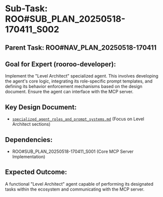 # Sub-Task: ROO#SUB_PLAN_20250518-170411_S002
## Parent Task: ROO#NAV_PLAN_20250518-170411
## Goal for Expert (rooroo-developer):
Implement the "Level Architect" specialized agent. This involves developing the agent's core logic, integrating its role-specific prompt templates, and defining its behavior enforcement mechanisms based on the design document. Ensure the agent can interface with the MCP server.

## Key Design Document:
- [`specialized_agent_roles_and_prompt_systems.md`](.rooroo/tasks/ROO#SUB_PLAN_S002/specialized_agent_roles_and_prompt_systems.md) (Focus on Level Architect sections)

## Dependencies:
- ROO#SUB_PLAN_20250518-170411_S001 (Core MCP Server Implementation)

## Expected Outcome:
A functional "Level Architect" agent capable of performing its designated tasks within the ecosystem and communicating with the MCP server.